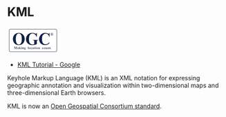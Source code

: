 # KML

![ogc-logo](../../../images/logos/ogc-logo-60.png)

- [KML Tutorial - Google](https://developers.google.com/kml/documentation/kml_tut)

Keyhole Markup Language (KML) is an XML notation for expressing geographic
annotation and visualization within two-dimensional maps and three-dimensional
Earth browsers.

KML is now an [Open Geospatial Consortium standard][kml_ogc_standard].

[kml_ogc_standard]: https://www.ogc.org/standards/kml
